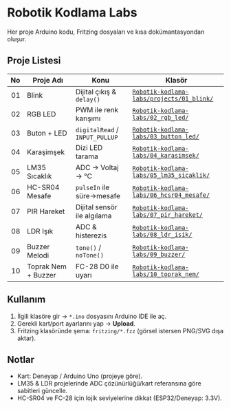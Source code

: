 # Robotik Kodlama Labs

Her proje Arduino kodu, Fritzing dosyaları ve kısa dokümantasyondan oluşur.

## Proje Listesi
| No | Proje Adı | Konu | Klasör |
|---:|-----------|------|--------|
| 01 | Blink | Dijital çıkış & `delay()` | [`Robotik-kodlama-labs/projects/01_blink/`](Robotik-kodlama-labs/projects/01_blink/) |
| 02 | RGB LED | PWM ile renk karışımı | [`Robotik-kodlama-labs/02_rgb_led/`](Robotik-kodlama-labs/02_rgb_led/) |
| 03 | Buton + LED | `digitalRead` / `INPUT_PULLUP` | [`Robotik-kodlama-labs/03_button_led/`](Robotik-kodlama-labs/03_button_led/) |
| 04 | Karaşimşek | Dizi LED tarama | [`Robotik-kodlama-labs/04_karasimsek/`](Robotik-kodlama-labs/04_karasimsek/) |
| 05 | LM35 Sıcaklık | ADC → Voltaj → °C | [`Robotik-kodlama-labs/05_lm35_sicaklik/`](Robotik-kodlama-labs/05_lm35_sicaklik/) |
| 06 | HC-SR04 Mesafe | `pulseIn` ile süre→mesafe | [`Robotik-kodlama-labs/06_hcsr04_mesafe/`](Robotik-kodlama-labs/06_hcsr04_mesafe/) |
| 07 | PIR Hareket | Dijital sensör ile algılama | [`Robotik-kodlama-labs/07_pir_hareket/`](Robotik-kodlama-labs/07_pir_hareket/) |
| 08 | LDR Işık | ADC & histerezis | [`Robotik-kodlama-labs/08_ldr_isik/`](Robotik-kodlama-labs/08_ldr_isik/) |
| 09 | Buzzer Melodi | `tone()` / `noTone()` | [`Robotik-kodlama-labs/09_buzzer/`](Robotik-kodlama-labs/09_buzzer/) |
| 10 | Toprak Nem + Buzzer | FC-28 D0 ile uyarı | [`Robotik-kodlama-labs/10_toprak_nem/`](Robotik-kodlama-labs/10_toprak_nem/) |

## Kullanım
1. İlgili klasöre gir → `*.ino` dosyasını Arduino IDE ile aç.  
2. Gerekli kart/port ayarlarını yap → **Upload**.  
3. Fritzing klasöründe şema: `fritzing/*.fzz` (görsel istersen PNG/SVG dışa aktar).

## Notlar
- Kart: Deneyap / Arduino Uno (projeye göre).  
- LM35 & LDR projelerinde ADC çözünürlüğü/kart referansına göre sabitleri güncelle.
- HC-SR04 ve FC-28 için lojik seviyelerine dikkat (ESP32/Deneyap: 3.3V).
